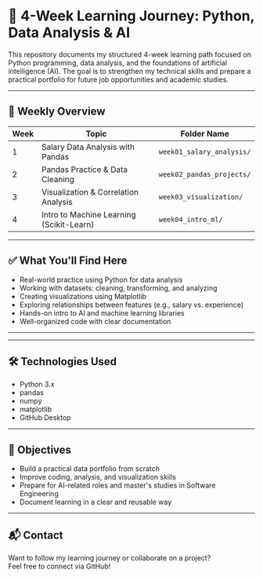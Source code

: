 

# 🧠 4-Week Learning Journey: Python, Data Analysis & AI

This repository documents my structured 4-week learning path focused on Python programming, data analysis, and the foundations of artificial intelligence (AI). The goal is to strengthen my technical skills and prepare a practical portfolio for future job opportunities and academic studies.

---

## 📅 Weekly Overview

| Week | Topic                                  | Folder Name                         |
|------|----------------------------------------|-------------------------------------|
| 1    | Salary Data Analysis with Pandas       | `week01_salary_analysis/`           |
| 2    | Pandas Practice & Data Cleaning        | `week02_pandas_projects/`           |
| 3    | Visualization & Correlation Analysis   | `week03_visualization/`             |
| 4    | Intro to Machine Learning (Scikit-Learn)| `week04_intro_ml/`                 |

---

## ✅ What You'll Find Here

- Real-world practice using Python for data analysis
- Working with datasets: cleaning, transforming, and analyzing
- Creating visualizations using Matplotlib
- Exploring relationships between features (e.g., salary vs. experience)
- Hands-on intro to AI and machine learning libraries
- Well-organized code with clear documentation

---



---

## 🛠 Technologies Used

- Python 3.x
- pandas
- numpy
- matplotlib
- GitHub Desktop

---

## 🚀 Objectives

- Build a practical data portfolio from scratch
- Improve coding, analysis, and visualization skills
- Prepare for AI-related roles and master's studies in Software Engineering
- Document learning in a clear and reusable way

---

## 📬 Contact

Want to follow my learning journey or collaborate on a project?  
Feel free to connect via GitHub!


